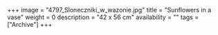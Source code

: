 +++
image = "4797_Sloneczniki_w_wazonie.jpg"
title = "Sunflowers in a vase"
weight = 0
description = "42 x 56 cm"
availability = ""
tags = ["Archive"]
+++
